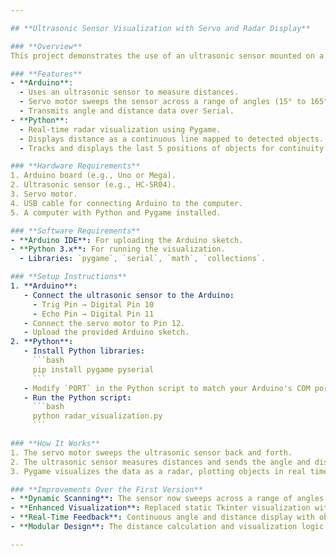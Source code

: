```yaml
---

## **Ultrasonic Sensor Visualization with Servo and Radar Display**

### **Overview**
This project demonstrates the use of an ultrasonic sensor mounted on a servo motor to create a radar-like scanning system. Data is visualized in real-time using a Python-based graphical interface.

### **Features**
- **Arduino**:
  - Uses an ultrasonic sensor to measure distances.
  - Servo motor sweeps the sensor across a range of angles (15° to 165°).
  - Transmits angle and distance data over Serial.
- **Python**:
  - Real-time radar visualization using Pygame.
  - Displays distance as a continuous line mapped to detected objects.
  - Tracks and displays the last 5 positions of objects for continuity.

### **Hardware Requirements**
1. Arduino board (e.g., Uno or Mega).
2. Ultrasonic sensor (e.g., HC-SR04).
3. Servo motor.
4. USB cable for connecting Arduino to the computer.
5. A computer with Python and Pygame installed.

### **Software Requirements**
- **Arduino IDE**: For uploading the Arduino sketch.
- **Python 3.x**: For running the visualization.
  - Libraries: `pygame`, `serial`, `math`, `collections`.

### **Setup Instructions**
1. **Arduino**:
   - Connect the ultrasonic sensor to the Arduino:
     - Trig Pin → Digital Pin 10
     - Echo Pin → Digital Pin 11
   - Connect the servo motor to Pin 12.
   - Upload the provided Arduino sketch.
2. **Python**:
   - Install Python libraries:
     ```bash
     pip install pygame pyserial
     ```
   - Modify `PORT` in the Python script to match your Arduino's COM port.
   - Run the Python script:
     ```bash
     python radar_visualization.py
     ```

### **How It Works**
1. The servo motor sweeps the ultrasonic sensor back and forth.
2. The ultrasonic sensor measures distances and sends the angle and distance to the Python program.
3. Pygame visualizes the data as a radar, plotting objects in real time.

### **Improvements Over the First Version**
- **Dynamic Scanning**: The sensor now sweeps across a range of angles.
- **Enhanced Visualization**: Replaced static Tkinter visualization with a Pygame-based radar display.
- **Real-Time Feedback**: Continuous angle and distance display with object tracking.
- **Modular Design**: The distance calculation and visualization logic are modularized for scalability.

---
```

